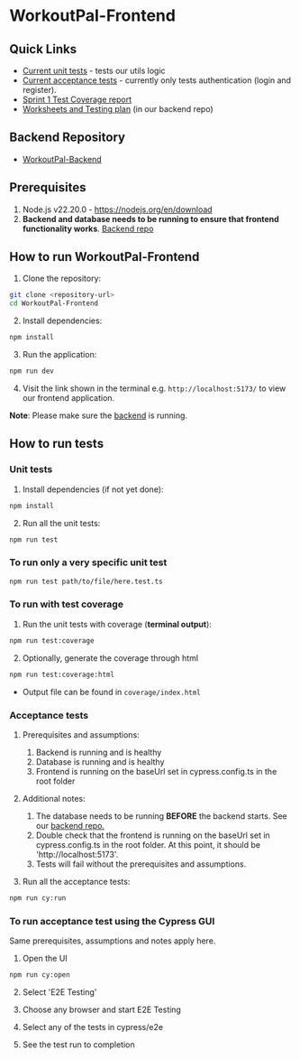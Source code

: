 # WorkoutPal-Frontend
## Quick Links
- [Current unit tests](https://github.com/Onyelechie/WorkoutPal-Frontend/tree/main/src/utils/__unit_tests__) - tests our utils logic
- [Current acceptance tests](https://github.com/Onyelechie/WorkoutPal-Frontend/tree/main/cypress/e2e) - currently only tests authentication (login and register).
- [Sprint 1 Test Coverage report](/documentation/tests/sprint_1_test_coverage.png)
- [Worksheets and Testing plan](https://github.com/Onyelechie/WorkoutPal-Backend/tree/main/docs) (in our backend repo)

## Backend Repository
- [WorkoutPal-Backend](https://github.com/Onyelechie/WorkoutPal-Backend)

## Prerequisites
1. Node.js v22.20.0 - https://nodejs.org/en/download
2. **Backend and database needs to be running to ensure that frontend functionality works**. [Backend repo](https://github.com/Onyelechie/WorkoutPal-Backend)

## How to run WorkoutPal-Frontend

1. Clone the repository:
```bash
git clone <repository-url>
cd WorkoutPal-Frontend
```

2. Install dependencies:
```bash
npm install
```

3. Run the application:
```bash
npm run dev
```
4.  Visit the link shown in the terminal e.g. `http://localhost:5173/` to view our frontend application.

   
**Note**: Please make sure the [backend](https://github.com/Onyelechie/WorkoutPal-Backend) is running.

## How to run tests

### Unit tests

1. Install dependencies (if not yet done):
```bash
npm install
```

2. Run all the unit tests:
```bash
npm run test
```

### To run only a very specific unit test

```bash
npm run test path/to/file/here.test.ts
```

### To run with test coverage

1. Run the unit tests with coverage (**terminal output**):
```bash
npm run test:coverage
```
2. Optionally, generate the coverage through html
```bash
npm run test:coverage:html
```
- Output file can be found in `coverage/index.html`

### Acceptance tests

1. Prerequisites and assumptions:
    1. Backend is running and is healthy
    2. Database is running and is healthy
    3. Frontend is running on the baseUrl set in cypress.config.ts in the root folder

2. Additional notes:
    1. The database needs to be running **BEFORE** the backend starts. See our [backend repo.](https://github.com/Onyelechie/WorkoutPal-Backend)
    2. Double check that the frontend is running on the baseUrl set in cypress.config.ts in the root folder. At this point, it should be 'http://localhost:5173'.
    3. Tests will fail without the prerequisites and assumptions.

3. Run all the acceptance tests:
```bash
npm run cy:run
```

### To run acceptance test using the Cypress GUI

Same prerequisites, assumptions and notes apply here.

1. Open the UI
```bash
npm run cy:open
```

2. Select 'E2E Testing'

3. Choose any browser and start E2E Testing

4. Select any of the tests in cypress/e2e

5. See the test run to completion


